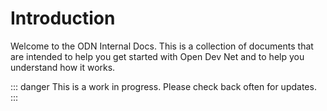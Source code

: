 # Introduction

Welcome to the ODN Internal Docs. This is a collection of documents that are intended to help you get started with Open Dev Net and to help you understand how it works.

::: danger
This is a work in progress. Please check back often for updates.
:::
